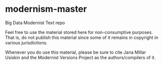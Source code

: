 modernism-master
================

Big Data Modernist Text repo

Feel free to use the material stored here for non-consumptive purposes. That is, do not publish this material since some of it remains in copyright in various jurisdictions. 

Whenever you do use this material, please be sure to cite Jana Millar Usiskin and the Modernist Versions Project as the authors/compilers of it. 
